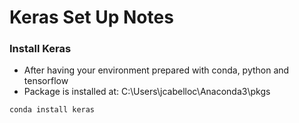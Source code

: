 # Keras Set Up Notes



### Install Keras
* After having your environment prepared with conda, python and tensorflow
* Package is installed at: C:\Users\jcabelloc\Anaconda3\pkgs
```bash
conda install keras
```
